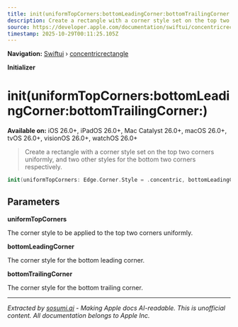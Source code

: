 ```yaml
---
title: init(uniformTopCorners:bottomLeadingCorner:bottomTrailingCorner:)
description: Create a rectangle with a corner style set on the top two corners uniformly, and two other styles for the bottom two corners respectively.
source: https://developer.apple.com/documentation/swiftui/concentricrectangle/init(uniformtopcorners:bottomleadingcorner:bottomtrailingcorner:)
timestamp: 2025-10-29T00:11:25.105Z
---
```


**Navigation:** [Swiftui](/documentation/swiftui) › [concentricrectangle](/documentation/swiftui/concentricrectangle)

**Initializer**

# init(uniformTopCorners:bottomLeadingCorner:bottomTrailingCorner:)

**Available on:** iOS 26.0+, iPadOS 26.0+, Mac Catalyst 26.0+, macOS 26.0+, tvOS 26.0+, visionOS 26.0+, watchOS 26.0+

> Create a rectangle with a corner style set on the top two corners uniformly, and two other styles for the bottom two corners respectively.

```swift
init(uniformTopCorners: Edge.Corner.Style = .concentric, bottomLeadingCorner: Edge.Corner.Style = .concentric, bottomTrailingCorner: Edge.Corner.Style = .concentric)
```

## Parameters

**uniformTopCorners**

The corner style to be applied to the top two corners uniformly.



**bottomLeadingCorner**

The corner style for the bottom leading corner.



**bottomTrailingCorner**

The corner style for the bottom trailing corner.

---

*Extracted by [sosumi.ai](https://sosumi.ai) - Making Apple docs AI-readable.*
*This is unofficial content. All documentation belongs to Apple Inc.*
